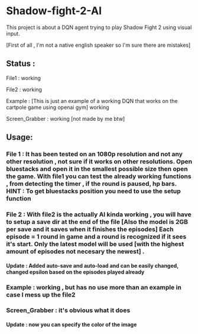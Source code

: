 # Shadow-fight-2-AI
This project is about a DQN agent trying to play Shadow Fight 2 using visual input.

[First of all , I'm not a native english speaker so I'm sure there are mistakes]

## Status :

File1 : working 

File2 : working

Example : [This is just an example of a working DQN that works on the cartpole game using openai gym] working


Screen_Grabber : working [not made by me btw]



## Usage:

### File 1 : It has been tested on an 1080p resolution and not any other resolution , not sure if it works on other resolutions. Open bluestacks and open it in the smallest possible size then open the game. With file1 you can test the already working functions , from detecting the timer , if the round is paused, hp bars. HINT : To get bluestacks position you need to use the setup function



### File 2 :  With file2 is the actually AI kinda working , you will have to setup a save dir at the end of the file [Also the model is 2GB per save and it saves when it finishes the episodes] Each episode = 1 round in game and a round is recognized if it sees it's start. Only the latest model will be used [with the highest amount of episodes not necesary the newest] .


#### Update : Added auto-save and auto-load and can be easily changed, changed epsilon based on the episodes played already


### Example : working , but has no use more than an example in case I mess up the file2

### Screen_Grabber : it's obvious what it does

#### Update : now you can specify the color of the image
